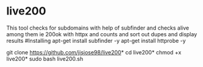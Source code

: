 # live200
This tool checks for subdomains with help of subfinder and checks alive among them ie 200ok with httpx and counts and sort out dupes and display results
#Installing
apt-get install subfinder -y
apt-get install httprobe -y

git clone https://github.com/jisjose98/live200*
cd live200*
chmod +x live200*
sudo bash live200.sh
